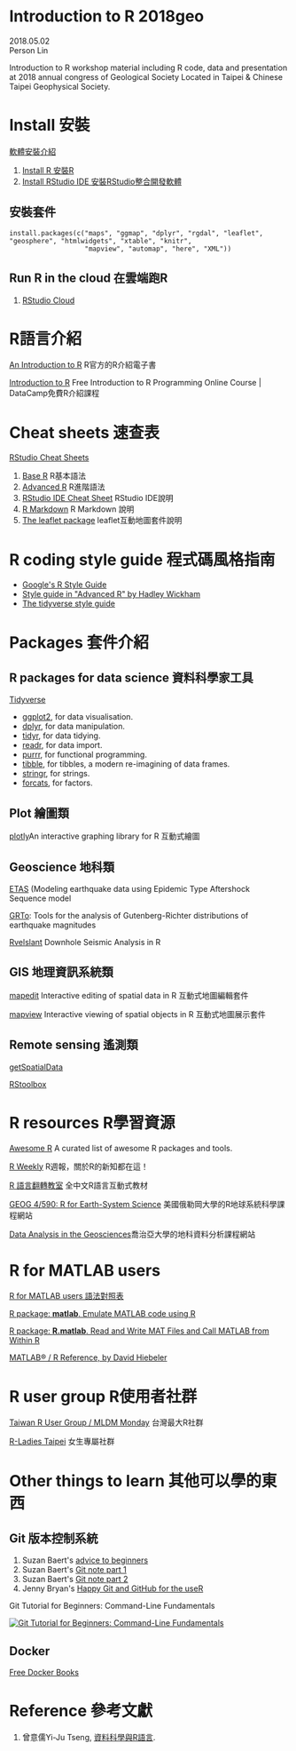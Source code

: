 # Introduction to R 2018geo
2018.05.02<br>Person Lin

Introduction to R workshop material including R code, data and presentation at 2018 annual congress of Geological Society Located in Taipei &amp; Chinese Taipei Geophysical Society.

# Install 安裝
[軟體安裝介紹](https://yijutseng.github.io/DataScienceRBook/install.html)
1. [Install R 安裝R](https://cloud.r-project.org/)
2. [Install RStudio IDE 安裝RStudio整合開發軟體](https://www.rstudio.com/products/rstudio/download/#download)

## 安裝套件
```
install.packages(c("maps", "ggmap", "dplyr", "rgdal", "leaflet", "geosphere", "htmlwidgets", "xtable", "knitr",
                   "mapview", "automap", "here", "XML"))
```

## Run R in the cloud 在雲端跑R
1. [RStudio Cloud](https://rstudio.cloud/)

# R語言介紹

[An Introduction to R](https://cran.r-project.org/doc/manuals/r-release/R-intro.pdf) R官方的R介紹電子書

[Introduction to R](https://www.datacamp.com/courses/free-introduction-to-r) Free Introduction to R Programming Online Course | DataCamp免費R介紹課程

# Cheat sheets 速查表
[RStudio Cheat Sheets](https://www.rstudio.com/resources/cheatsheets/)
1. [Base R](http://github.com/rstudio/cheatsheets/raw/master/base-r.pdf) R基本語法
2. [Advanced R](https://www.rstudio.com/wp-content/uploads/2016/02/advancedR.pdf) R進階語法
3. [RStudio IDE Cheat Sheet](https://github.com/rstudio/cheatsheets/raw/master/rstudio-ide.pdf) RStudio IDE說明
4. [R Markdown](https://github.com/rstudio/cheatsheets/raw/master/rmarkdown-2.0.pdf) R Markdown 說明
5. [The leaflet package](https://github.com/rstudio/cheatsheets/raw/master/leaflet.pdf) leaflet互動地圖套件說明

# R coding style guide 程式碼風格指南

* [Google's R Style Guide](https://google.github.io/styleguide/Rguide.xml)
* [Style guide in "Advanced R" by Hadley Wickham](http://adv-r.had.co.nz/Style.html)
* [The tidyverse style guide](http://style.tidyverse.org/)

# Packages 套件介紹

## R packages for data science 資料科學家工具

[Tidyverse](https://www.tidyverse.org/)

* [ggplot2](http://ggplot2.tidyverse.org/), for data visualisation.
* [dplyr](http://dplyr.tidyverse.org/), for data manipulation.
* [tidyr](http://tidyr.tidyverse.org/), for data tidying.
* [readr](http://readr.tidyverse.org/), for data import.
* [purrr](http://purrr.tidyverse.org/), for functional programming.
* [tibble](http://tibble.tidyverse.org/), for tibbles, a modern re-imagining of data frames.
* [stringr](https://github.com/tidyverse/stringr), for strings.
* [forcats](https://github.com/hadley/forcats), for factors.

## Plot 繪圖類

[plotly](https://github.com/ropensci/plotly)An interactive graphing library for R 互動式繪圖

## Geoscience 地科類

[ETAS](http://cran.r-project.org/web/packages/ETAS/index.html) (Modeling earthquake data using Epidemic Type Aftershock Sequence model

[GRTo](http://cran.r-project.org/web/packages/GRTo/index.html): Tools for the analysis of Gutenberg-Richter distributions of earthquake magnitudes

[Rvelslant](http://cran.r-project.org/web/packages/Rvelslant/) Downhole Seismic Analysis in R

## GIS 地理資訊系統類

[mapedit](https://github.com/r-spatial/mapedit) Interactive editing of spatial data in R 互動式地圖編輯套件

[mapview](https://r-spatial.github.io/mapview/) Interactive viewing of spatial objects in R 互動式地圖展示套件

## Remote sensing 遙測類

[getSpatialData](https://github.com/16EAGLE/getSpatialData)

[RStoolbox](https://github.com/bleutner/RStoolbox)

# R resources R學習資源

[Awesome R](https://awesome-r.com/) A curated list of awesome R packages and tools.

[R Weekly](https://rweekly.org/) R週報，關於R的新知都在這！

[R 語言翻轉教室](http://datascienceandr.org/) 全中文R語言互動式教材

[GEOG 4/590: R for Earth-System Science](http://geog.uoregon.edu/bartlein/courses/geog490/index.html) 美國俄勒岡大學的R地球系統科學課程網站

[Data Analysis in the Geosciences](http://strata.uga.edu/8370/lecturenotes/introduction.html)喬治亞大學的地科資料分析課程網站

# R for MATLAB users
[R for MATLAB users 語法對照表 ](http://mathesaurus.sourceforge.net/octave-r.html)

[R package: **matlab**. Emulate MATLAB code using R](https://cran.r-project.org/web/packages/matlab/index.html)

[R package: **R.matlab**. Read and Write MAT Files and Call MATLAB from Within R](https://github.com/HenrikBengtsson/R.matlab)

[MATLAB® / R Reference, by David Hiebeler](http://www.math.umaine.edu/~hiebeler/comp/matlabR.html)

# R user group R使用者社群

[Taiwan R User Group / MLDM Monday](https://www.meetup.com/Taiwan-R/) 台灣最大R社群

[R-Ladies Taipei](https://www.meetup.com/R-Ladies-Taipei/) 女生專屬社群

# Other things to learn	其他可以學的東西

## Git 版本控制系統

1. Suzan Baert's [advice to beginners](https://suzan.rbind.io/2018/03/reflections-4-months-of-github/)
1. Suzan Baert's [Git note part 1](https://github.com/suzanbaert/Resources_and_Bookmarks/blob/master/GIT_01_Basics.md)
2. Suzan Baert's [Git note part 2](https://github.com/suzanbaert/Resources_and_Bookmarks/blob/master/GIT_02_Fixing_screwups.md)
3. Jenny Bryan's [Happy Git and GitHub for the useR](http://happygitwithr.com/)

Git Tutorial for Beginners: Command-Line Fundamentals

[![Git Tutorial for Beginners: Command-Line Fundamentals](https://img.youtube.com/vi/HVsySz-h9r4/0.jpg)](https://www.youtube.com/watch?v=HVsySz-h9r4)

## Docker
[Free Docker Books](https://github.com/TechBookHunter/Free-Docker-Books)

# Reference 參考文獻
1. 曾意儒Yi-Ju Tseng, [資料科學與R語言](https://yijutseng.github.io/DataScienceRBook/).
